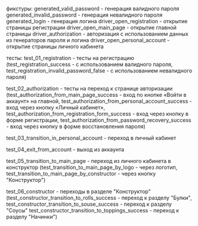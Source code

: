 фикстуры: 
generated_valid_password - генерация валидного пароля
generated_invalid_password - генерация невалидного пароля
generated_login - генерация логина
driver_open_registration - открытие страницы регистрации 
driver_open_main_page - открытие главной страницы
driver_authorization - авторизация с использованием данных из генераторов пароля и логина
driver_open_personal_account - открытие страницы личного кабинета

тесты: 
test_01_registration - тесты на регистрацию (test_registration_success - с использованием валидного пароля, 
                                             test_registration_invalid_password_false - с использованием невалидного пароля)
                                             
test_02_authorization - тесты на переход к странице авторизации (test_authorization_from_main_page_success - вход по кнопке «Войти в аккаунт» на главной,
                                                                 test_authorization_from_personal_account_success - вход через кнопку «Личный кабинет»,
                                                                 test_authorization_from_registration_form_success - вход через кнопку в форме регистрации,
                                                                 test_authorization_from_password_recovery_success - вход через кнопку в форме восстановления пароля)
                                                                 
test_03_transition_in_personal_account - переход в личный кабинет

test_04_exit_from_account - выход из аккаунта

test_05_transition_to_main_page - переход из личного кабинета в конструктор (test_transition_to_main_page_by_logo - через логотип,
                                                                             test_transition_to_main_page_by_constructor - через кнопку "Конструктор")
                                                                             
test_06_constructor - переходы в разделе "Конструктор" (test_constructor_transition_to_rolls_success - переход к разделу "Булки",
                                                        test_constructor_transition_to_souse_success - переход к разделу "Соусы"
                                                        test_constructor_transition_to_toppings_success - переход к разделу "Начинки")
